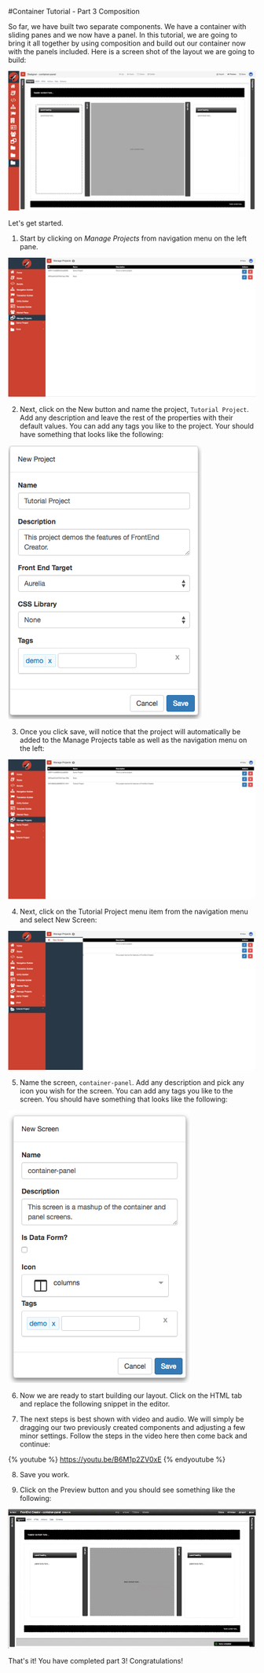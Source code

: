 #Container Tutorial - Part 3 Composition

So far, we have built two separate components. We have a container with sliding panes and we now have a panel. In this tutorial, we are going to bring it all together by using composition and build out our container now with the panels included. Here is a screen shot of the layout we are going to build:

![Tutorial Project](../assets/images/tutorials/tutorial-container-panel.png)


Let's get started.

1) Start by clicking on *Manage Projects* from navigation menu on the left pane.

![Tutorial Project](../assets/images/tutorials/tutorial-manage-projects.png)

2) Next, click on the New button and name the project, `Tutorial Project`. Add any description and leave the rest of the properties with their default values. You can add any tags you like to the project. Your should have something that looks like the following:

![Tutorial Project](../assets/images/tutorials/tutorial-project.png)

3) Once you click save, will notice that the project will automatically be added to the Manage Projects table as well as the navigation menu on the left:

![Tutorial Project Added](../assets/images/tutorials/tutorial-project-added.png)

4) Next, click on the Tutorial Project menu item from the navigation menu and select New Screen:

![Tutorial Project New Screen](../assets/images/tutorials/tutorial-project-new-screen.png)

5) Name the screen, `container-panel`. Add any description and pick any icon you wish for the screen. You can add any tags you like to the screen. You should have something that looks like the following:

![Tutorial Panel Properties](../assets/images/tutorials/tutorial-container3-properties.png)

6) Now we are ready to start building our layout. Click on the HTML tab and replace the following snippet in the editor. 


7) The next steps is best shown with video and audio. We will simply be dragging our two previously created components and adjusting a few minor settings. Follow the steps in the video here then come back and continue:

{% youtube %}
  https://youtu.be/B6M1p2ZV0xE
{% endyoutube %}


8) Save you work.

9) Click on the Preview button and you should see something like the following:

![Tutorial Container Preview](../assets/images/tutorials/tutorial-container-panel-preview.gif)

That's it! You have completed part 3! Congratulations!
